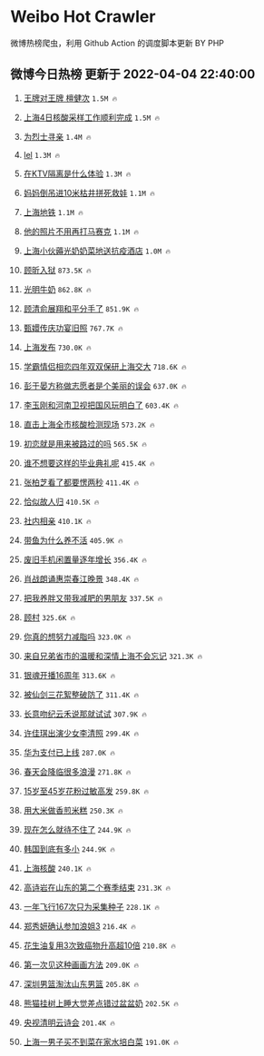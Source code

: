 # Weibo Hot Crawler 



微博热榜爬虫，利用 Github Action 的调度脚本更新 BY PHP 


## 微博今日热榜 更新于 2022-04-04 22:40:00 
1. [王牌对王牌 檀健次](https://s.weibo.com/weibo?q=%E7%8E%8B%E7%89%8C%E5%AF%B9%E7%8E%8B%E7%89%8C%20%E6%AA%80%E5%81%A5%E6%AC%A1&Refer=top) `1.5M 🔥` 

1. [上海4日核酸采样工作顺利完成](https://s.weibo.com/weibo?q=%23%E4%B8%8A%E6%B5%B74%E6%97%A5%E6%A0%B8%E9%85%B8%E9%87%87%E6%A0%B7%E5%B7%A5%E4%BD%9C%E9%A1%BA%E5%88%A9%E5%AE%8C%E6%88%90%23&Refer=top) `1.5M 🔥` 

1. [为烈士寻亲](https://s.weibo.com/weibo?q=%23%E4%B8%BA%E7%83%88%E5%A3%AB%E5%AF%BB%E4%BA%B2%23&Refer=top) `1.4M 🔥` 

1. [lel](https://s.weibo.com/weibo?q=lel&Refer=top) `1.3M 🔥` 

1. [在KTV隔离是什么体验](https://s.weibo.com/weibo?q=%23%E5%9C%A8KTV%E9%9A%94%E7%A6%BB%E6%98%AF%E4%BB%80%E4%B9%88%E4%BD%93%E9%AA%8C%23&Refer=top) `1.3M 🔥` 

1. [妈妈倒吊进10米枯井拼死救娃](https://s.weibo.com/weibo?q=%23%E5%A6%88%E5%A6%88%E5%80%92%E5%90%8A%E8%BF%9B10%E7%B1%B3%E6%9E%AF%E4%BA%95%E6%8B%BC%E6%AD%BB%E6%95%91%E5%A8%83%23&Refer=top) `1.1M 🔥` 

1. [上海地铁](https://s.weibo.com/weibo?q=%E4%B8%8A%E6%B5%B7%E5%9C%B0%E9%93%81&Refer=top) `1.1M 🔥` 

1. [他的照片不用再打马赛克](https://s.weibo.com/weibo?q=%23%E4%BB%96%E7%9A%84%E7%85%A7%E7%89%87%E4%B8%8D%E7%94%A8%E5%86%8D%E6%89%93%E9%A9%AC%E8%B5%9B%E5%85%8B%23&Refer=top) `1.1M 🔥` 

1. [上海小伙薅光奶奶菜地送抗疫酒店](https://s.weibo.com/weibo?q=%23%E4%B8%8A%E6%B5%B7%E5%B0%8F%E4%BC%99%E8%96%85%E5%85%89%E5%A5%B6%E5%A5%B6%E8%8F%9C%E5%9C%B0%E9%80%81%E6%8A%97%E7%96%AB%E9%85%92%E5%BA%97%23&Refer=top) `1.0M 🔥` 

1. [顾昕入狱](https://s.weibo.com/weibo?q=%23%E9%A1%BE%E6%98%95%E5%85%A5%E7%8B%B1%23&Refer=top) `873.5K 🔥` 

1. [光明牛奶](https://s.weibo.com/weibo?q=%23%E5%85%89%E6%98%8E%E7%89%9B%E5%A5%B6%23&Refer=top) `862.8K 🔥` 

1. [顾清俞展翔和平分手了](https://s.weibo.com/weibo?q=%23%E9%A1%BE%E6%B8%85%E4%BF%9E%E5%B1%95%E7%BF%94%E5%92%8C%E5%B9%B3%E5%88%86%E6%89%8B%E4%BA%86%23&Refer=top) `851.9K 🔥` 

1. [甄嬛传庆功宴旧照](https://s.weibo.com/weibo?q=%23%E7%94%84%E5%AC%9B%E4%BC%A0%E5%BA%86%E5%8A%9F%E5%AE%B4%E6%97%A7%E7%85%A7%23&Refer=top) `767.7K 🔥` 

1. [上海发布](https://s.weibo.com/weibo?q=%E4%B8%8A%E6%B5%B7%E5%8F%91%E5%B8%83&Refer=top) `730.0K 🔥` 

1. [学霸情侣相恋四年双双保研上海交大](https://s.weibo.com/weibo?q=%23%E5%AD%A6%E9%9C%B8%E6%83%85%E4%BE%A3%E7%9B%B8%E6%81%8B%E5%9B%9B%E5%B9%B4%E5%8F%8C%E5%8F%8C%E4%BF%9D%E7%A0%94%E4%B8%8A%E6%B5%B7%E4%BA%A4%E5%A4%A7%23&Refer=top) `718.6K 🔥` 

1. [彭于晏方称做志愿者是个美丽的误会](https://s.weibo.com/weibo?q=%23%E5%BD%AD%E4%BA%8E%E6%99%8F%E6%96%B9%E7%A7%B0%E5%81%9A%E5%BF%97%E6%84%BF%E8%80%85%E6%98%AF%E4%B8%AA%E7%BE%8E%E4%B8%BD%E7%9A%84%E8%AF%AF%E4%BC%9A%23&Refer=top) `637.0K 🔥` 

1. [李玉刚和河南卫视把国风玩明白了](https://s.weibo.com/weibo?q=%23%E6%9D%8E%E7%8E%89%E5%88%9A%E5%92%8C%E6%B2%B3%E5%8D%97%E5%8D%AB%E8%A7%86%E6%8A%8A%E5%9B%BD%E9%A3%8E%E7%8E%A9%E6%98%8E%E7%99%BD%E4%BA%86%23&Refer=top) `603.4K 🔥` 

1. [直击上海全市核酸检测现场](https://s.weibo.com/weibo?q=%23%E7%9B%B4%E5%87%BB%E4%B8%8A%E6%B5%B7%E5%85%A8%E5%B8%82%E6%A0%B8%E9%85%B8%E6%A3%80%E6%B5%8B%E7%8E%B0%E5%9C%BA%23&Refer=top) `573.2K 🔥` 

1. [初恋就是用来被路过的吗](https://s.weibo.com/weibo?q=%23%E5%88%9D%E6%81%8B%E5%B0%B1%E6%98%AF%E7%94%A8%E6%9D%A5%E8%A2%AB%E8%B7%AF%E8%BF%87%E7%9A%84%E5%90%97%23&Refer=top) `565.5K 🔥` 

1. [谁不想要这样的毕业典礼呢](https://s.weibo.com/weibo?q=%23%E8%B0%81%E4%B8%8D%E6%83%B3%E8%A6%81%E8%BF%99%E6%A0%B7%E7%9A%84%E6%AF%95%E4%B8%9A%E5%85%B8%E7%A4%BC%E5%91%A2%23&Refer=top) `415.4K 🔥` 

1. [张柏芝看了都要愣两秒](https://s.weibo.com/weibo?q=%23%E5%BC%A0%E6%9F%8F%E8%8A%9D%E7%9C%8B%E4%BA%86%E9%83%BD%E8%A6%81%E6%84%A3%E4%B8%A4%E7%A7%92%23&Refer=top) `411.4K 🔥` 

1. [恰似故人归](https://s.weibo.com/weibo?q=%23%E6%81%B0%E4%BC%BC%E6%95%85%E4%BA%BA%E5%BD%92%23&Refer=top) `410.5K 🔥` 

1. [社内相亲](https://s.weibo.com/weibo?q=%23%E7%A4%BE%E5%86%85%E7%9B%B8%E4%BA%B2%23&Refer=top) `410.1K 🔥` 

1. [带鱼为什么养不活](https://s.weibo.com/weibo?q=%23%E5%B8%A6%E9%B1%BC%E4%B8%BA%E4%BB%80%E4%B9%88%E5%85%BB%E4%B8%8D%E6%B4%BB%23&Refer=top) `405.9K 🔥` 

1. [废旧手机闲置量逐年增长](https://s.weibo.com/weibo?q=%23%E5%BA%9F%E6%97%A7%E6%89%8B%E6%9C%BA%E9%97%B2%E7%BD%AE%E9%87%8F%E9%80%90%E5%B9%B4%E5%A2%9E%E9%95%BF%23&Refer=top) `356.4K 🔥` 

1. [肖战朗诵惠崇春江晚景](https://s.weibo.com/weibo?q=%23%E8%82%96%E6%88%98%E6%9C%97%E8%AF%B5%E6%83%A0%E5%B4%87%E6%98%A5%E6%B1%9F%E6%99%9A%E6%99%AF%23&Refer=top) `348.4K 🔥` 

1. [把我养胖又带我减肥的男朋友](https://s.weibo.com/weibo?q=%23%E6%8A%8A%E6%88%91%E5%85%BB%E8%83%96%E5%8F%88%E5%B8%A6%E6%88%91%E5%87%8F%E8%82%A5%E7%9A%84%E7%94%B7%E6%9C%8B%E5%8F%8B%23&Refer=top) `337.5K 🔥` 

1. [顾村](https://s.weibo.com/weibo?q=%E9%A1%BE%E6%9D%91&Refer=top) `325.6K 🔥` 

1. [你真的想努力减脂吗](https://s.weibo.com/weibo?q=%23%E4%BD%A0%E7%9C%9F%E7%9A%84%E6%83%B3%E5%8A%AA%E5%8A%9B%E5%87%8F%E8%84%82%E5%90%97%23&Refer=top) `323.0K 🔥` 

1. [来自兄弟省市的温暖和深情上海不会忘记](https://s.weibo.com/weibo?q=%23%E6%9D%A5%E8%87%AA%E5%85%84%E5%BC%9F%E7%9C%81%E5%B8%82%E7%9A%84%E6%B8%A9%E6%9A%96%E5%92%8C%E6%B7%B1%E6%83%85%E4%B8%8A%E6%B5%B7%E4%B8%8D%E4%BC%9A%E5%BF%98%E8%AE%B0%23&Refer=top) `321.3K 🔥` 

1. [银魂开播16周年](https://s.weibo.com/weibo?q=%23%E9%93%B6%E9%AD%82%E5%BC%80%E6%92%AD16%E5%91%A8%E5%B9%B4%23&Refer=top) `313.6K 🔥` 

1. [被仙剑三花絮整破防了](https://s.weibo.com/weibo?q=%23%E8%A2%AB%E4%BB%99%E5%89%91%E4%B8%89%E8%8A%B1%E7%B5%AE%E6%95%B4%E7%A0%B4%E9%98%B2%E4%BA%86%23&Refer=top) `311.4K 🔥` 

1. [长意吻纪云禾说那就试试](https://s.weibo.com/weibo?q=%23%E9%95%BF%E6%84%8F%E5%90%BB%E7%BA%AA%E4%BA%91%E7%A6%BE%E8%AF%B4%E9%82%A3%E5%B0%B1%E8%AF%95%E8%AF%95%23&Refer=top) `307.9K 🔥` 

1. [许佳琪出演少女李清照](https://s.weibo.com/weibo?q=%23%E8%AE%B8%E4%BD%B3%E7%90%AA%E5%87%BA%E6%BC%94%E5%B0%91%E5%A5%B3%E6%9D%8E%E6%B8%85%E7%85%A7%23&Refer=top) `299.4K 🔥` 

1. [华为支付已上线](https://s.weibo.com/weibo?q=%23%E5%8D%8E%E4%B8%BA%E6%94%AF%E4%BB%98%E5%B7%B2%E4%B8%8A%E7%BA%BF%23&Refer=top) `287.0K 🔥` 

1. [春天会降临很多浪漫](https://s.weibo.com/weibo?q=%23%E6%98%A5%E5%A4%A9%E4%BC%9A%E9%99%8D%E4%B8%B4%E5%BE%88%E5%A4%9A%E6%B5%AA%E6%BC%AB%23&Refer=top) `271.8K 🔥` 

1. [15岁至45岁花粉过敏高发](https://s.weibo.com/weibo?q=%2315%E5%B2%81%E8%87%B345%E5%B2%81%E8%8A%B1%E7%B2%89%E8%BF%87%E6%95%8F%E9%AB%98%E5%8F%91%23&Refer=top) `259.8K 🔥` 

1. [用大米做香煎米糕](https://s.weibo.com/weibo?q=%23%E7%94%A8%E5%A4%A7%E7%B1%B3%E5%81%9A%E9%A6%99%E7%85%8E%E7%B1%B3%E7%B3%95%23&Refer=top) `250.3K 🔥` 

1. [现在怎么就待不住了](https://s.weibo.com/weibo?q=%23%E7%8E%B0%E5%9C%A8%E6%80%8E%E4%B9%88%E5%B0%B1%E5%BE%85%E4%B8%8D%E4%BD%8F%E4%BA%86%23&Refer=top) `244.9K 🔥` 

1. [韩国到底有多小](https://s.weibo.com/weibo?q=%23%E9%9F%A9%E5%9B%BD%E5%88%B0%E5%BA%95%E6%9C%89%E5%A4%9A%E5%B0%8F%23&Refer=top) `244.9K 🔥` 

1. [上海核酸](https://s.weibo.com/weibo?q=%23%E4%B8%8A%E6%B5%B7%E6%A0%B8%E9%85%B8%23&Refer=top) `240.1K 🔥` 

1. [高诗岩在山东的第二个赛季结束](https://s.weibo.com/weibo?q=%E9%AB%98%E8%AF%97%E5%B2%A9%E5%9C%A8%E5%B1%B1%E4%B8%9C%E7%9A%84%E7%AC%AC%E4%BA%8C%E4%B8%AA%E8%B5%9B%E5%AD%A3%E7%BB%93%E6%9D%9F&Refer=top) `231.3K 🔥` 

1. [一年飞行167次只为采集种子](https://s.weibo.com/weibo?q=%23%E4%B8%80%E5%B9%B4%E9%A3%9E%E8%A1%8C167%E6%AC%A1%E5%8F%AA%E4%B8%BA%E9%87%87%E9%9B%86%E7%A7%8D%E5%AD%90%23&Refer=top) `228.1K 🔥` 

1. [郑秀妍确认参加浪姐3](https://s.weibo.com/weibo?q=%23%E9%83%91%E7%A7%80%E5%A6%8D%E7%A1%AE%E8%AE%A4%E5%8F%82%E5%8A%A0%E6%B5%AA%E5%A7%903%23&Refer=top) `216.4K 🔥` 

1. [花生油复用3次致癌物升高超10倍](https://s.weibo.com/weibo?q=%23%E8%8A%B1%E7%94%9F%E6%B2%B9%E5%A4%8D%E7%94%A83%E6%AC%A1%E8%87%B4%E7%99%8C%E7%89%A9%E5%8D%87%E9%AB%98%E8%B6%8510%E5%80%8D%23&Refer=top) `210.8K 🔥` 

1. [第一次见这种画画方法](https://s.weibo.com/weibo?q=%23%E7%AC%AC%E4%B8%80%E6%AC%A1%E8%A7%81%E8%BF%99%E7%A7%8D%E7%94%BB%E7%94%BB%E6%96%B9%E6%B3%95%23&Refer=top) `209.0K 🔥` 

1. [深圳男篮淘汰山东男篮](https://s.weibo.com/weibo?q=%23%E6%B7%B1%E5%9C%B3%E7%94%B7%E7%AF%AE%E6%B7%98%E6%B1%B0%E5%B1%B1%E4%B8%9C%E7%94%B7%E7%AF%AE%23&Refer=top) `205.8K 🔥` 

1. [熊猫挂树上睡大觉差点错过盆盆奶](https://s.weibo.com/weibo?q=%23%E7%86%8A%E7%8C%AB%E6%8C%82%E6%A0%91%E4%B8%8A%E7%9D%A1%E5%A4%A7%E8%A7%89%E5%B7%AE%E7%82%B9%E9%94%99%E8%BF%87%E7%9B%86%E7%9B%86%E5%A5%B6%23&Refer=top) `202.5K 🔥` 

1. [央视清明云诗会](https://s.weibo.com/weibo?q=%E5%A4%AE%E8%A7%86%E6%B8%85%E6%98%8E%E4%BA%91%E8%AF%97%E4%BC%9A&Refer=top) `201.4K 🔥` 

1. [上海一男子买不到菜在家水培白菜](https://s.weibo.com/weibo?q=%23%E4%B8%8A%E6%B5%B7%E4%B8%80%E7%94%B7%E5%AD%90%E4%B9%B0%E4%B8%8D%E5%88%B0%E8%8F%9C%E5%9C%A8%E5%AE%B6%E6%B0%B4%E5%9F%B9%E7%99%BD%E8%8F%9C%23&Refer=top) `191.0K 🔥` 

